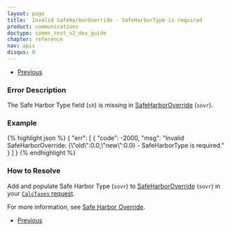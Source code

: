 ```yaml
---
layout: page
title:  Invalid SafeHarborOverride - SafeHarborType is required
product: communications
doctype: comms_rest_v2_dev_guide
chapter: reference
nav: apis
disqus: 0
---
```


<ul class="pager">
  <li class="previous"><a href="/communications/dev-guide_rest_v2/reference/calculate-tax-errors/"><i class="glyphicon glyphicon-chevron-left"></i>Previous</a></li>
</ul>

<h3>Error Description</h3>
The Safe Harbor Type field (<code>sh</code>) is missing in <a class="dev-guide-link" href="/communications/dev-guide_rest_v2/reference/safe-harbor-override/">SafeHarborOverride</a> (<code>sovr</code>).

<h3>Example</h3>
{% highlight json %}
{
  "err": [
    {
      "code": -2000,
      "msg": "Invalid SafeHarborOverride: {\"old\":0.0,\"new\":0.0} - SafeHarborType is required."
    }
  ]
}
{% endhighlight %}

<h3>How to Resolve</h3>
Add and populate Safe Harbor Type (<code>sovr</code>) to <a class="dev-guide-link" href="/communications/dev-guide_rest_v2/reference/safe-harbor-override/">SafeHarborOverride</a> (<code>sovr</code>) in your <a class="dev-guide-link" href="/communications/dev-guide_rest_v2/reference/calc-taxes-request/"><code>CalcTaxes</code> request</a>.

For more information, see <a class="dev-guide-link" href="/communications/dev-guide_rest_v2/customizing-transactions/sample-transactions/safe-harbor-override/">Safe Harbor Override</a>.

<ul class="pager">
  <li class="previous"><a href="/communications/dev-guide_rest_v2/reference/calculate-tax-errors/"><i class="glyphicon glyphicon-chevron-left"></i>Previous</a></li>
</ul>